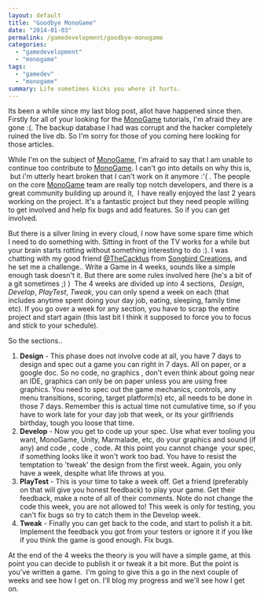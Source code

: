 ```yaml
---
layout: default
title: "Goodbye MonoGame"
date: "2014-01-03"
permalink: /gamedevelopment/goodbye-monogame
categories: 
  - "gamedevelopment"
  - "monogame"
tags: 
  - "gamedev"
  - "monogame"
summary: Life sometimes kicks you where it hurts.
---
```


Its been a while since my last blog post, allot have happened since then. Firstly for all of your looking for the [MonoGame](http://monogame.net) tutorials, I'm afraid they are gone :(. The backup database I had was corrupt and the hacker completely ruined the live db. So I'm sorry for those of you coming here looking for those articles.

While I'm on the subject of [MonoGame](http://monogame.net), I'm afraid to say that I am unable to continue too contribute to [MonoGame](http://monogame.net). I can't go into details on why this is,  but i'm utterly heart broken that I can't work on it anymore :'( . The people on the core [MonoGame](http://monogame.net) team are really top notch developers, and there is a great community building up around it,  I have really enjoyed the last 2 years working on the project. It's a fantastic project but they need people willing to get involved and help fix bugs and add features. So if you can get involved.

But there is a silver lining in every cloud, I now have some spare time which I need to do something with. Sitting in front of the TV works for a while but your brain starts rotting without something interesting to do :). I was chatting with my good friend [@TheCacktus](https://twitter.com/thecacktus) from [Songbird Creations](http://www.songbird-creations.com), and he set me a challenge.. Write a Game in 4 weeks, sounds like a simple enough task doesn't it. But there are some rules involved here (he's a bit of a git sometimes ;) )  The 4 weeks are divided up into 4 sections,  _Design_, _Develop_, _PlayTest_, _Tweak_, you can only spend a week on each (that includes anytime spent doing your day job, eating, sleeping, family time etc). If you go over a week for any section, you have to scrap the entire project and start again (this last bit I think it supposed to force you to focus and stick to your schedule).

So the sections..

1. **Design** - This phase does not involve code at all, you have 7 days to design and spec out a game you can right in 7 days. All on paper, or a google doc. So no code, no graphics , don't even think about going near an IDE, graphics can only be on paper unless you are using free graphics. You need to spec out the game mechanics, controls, any menu transitions, scoring, target platform(s) etc, all needs to be done in those 7 days. Remember this is actual time not cumulative time, so if you have to work late for your day job that week, or its your girlfriends birthday, tough you loose that time.
2. **Develop** - Now you get to code up your spec. Use what ever tooling you want, MonoGame, Unity, Marmalade, etc, do your graphics and sound (if any) and code , code , code. At this point you cannot change  your spec, if something looks like it won't work too bad. You have to resist the temptation to 'tweak' the design from the first week. Again, you only have a week, despite what life throws at you.
3. **PlayTest** - This is your time to take a week off. Get a friend (preferably on that will give you honest feedback) to play your game. Get their feedback, make a note of all of their comments. Note do not change the code this week, you are not allowed to! This week is only for testing, you can't fix bugs so try to catch them in the Develop week.
4. **Tweak** - Finally you can get back to the code, and start to polish it a bit. Implement the feedback you got from your testers or ignore it if you like if you think the game is good enough. Fix bugs.

At the end of the 4 weeks the theory is you will have a simple game, at this point you can decide to publish it or tweak it a bit more. But the point is you've written a game.  I'm going to give this a go in the next couple of weeks and see how I get on. I'll blog my progress and we'll see how I get on.
